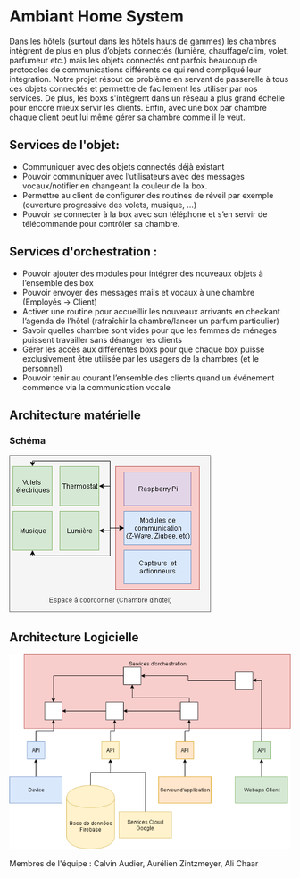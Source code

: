 # Ambiant Home System

Dans les hôtels (surtout dans les hôtels hauts de gammes) les chambres intègrent de plus en plus d’objets connectés (lumière, chauffage/clim, volet, parfumeur etc.) mais les objets connectés ont parfois beaucoup de protocoles de communications différents ce qui rend compliqué leur intégration. Notre projet résout ce problème en servant de passerelle à tous ces objets connectés et permettre de facilement les utiliser par nos services. De plus, les boxs s'intègrent dans un réseau à plus grand échelle pour encore mieux servir les clients. Enfin,  avec une box par chambre chaque client peut lui même gérer sa chambre comme il le veut.

## Services de l'objet:
- Communiquer avec des objets connectés déjà existant
- Pouvoir communiquer avec l’utilisateurs avec des messages vocaux/notifier en changeant la couleur de la box.
- Permettre au client de configurer des routines de réveil par exemple (ouverture progressive des volets, musique, …)
- Pouvoir se connecter à la box avec son téléphone et s’en servir de télécommande pour contrôler sa chambre.

## Services d'orchestration :
- Pouvoir ajouter des modules pour intégrer des nouveaux objets à l’ensemble des box
- Pouvoir envoyer des messages mails et vocaux à une chambre (Employés →  Client)
- Activer une routine pour accueillir les nouveaux arrivants en checkant l’agenda de l’hôtel (rafraîchir la chambre/lancer un parfum particulier) 
- Savoir quelles chambre sont vides pour que les femmes de ménages puissent travailler sans déranger les clients
- Gérer les accès aux différentes boxs pour que chaque box puisse exclusivement être utilisée par les usagers de la chambres (et le personnel)
- Pouvoir tenir au courant l’ensemble des clients quand un événement commence via la communication vocale

## Architecture matérielle

### Schéma
![alt text](/ArchiMatCoordinator.png "Schema Architecture Matérielle")

## Architecture Logicielle
![alt text](/ArchiLogicielle.png "Schema Architecture Logicielle")

Membres de l'équipe : Calvin Audier, Aurélien Zintzmeyer, Ali Chaar
